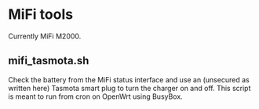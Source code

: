 # MiFi tools

Currently MiFi M2000.

## mifi\_tasmota.sh

Check the battery from the MiFi status interface and use an (unsecured as written here) Tasmota smart plug to turn the charger on and off. This script is meant to run from cron on OpenWrt using BusyBox.

